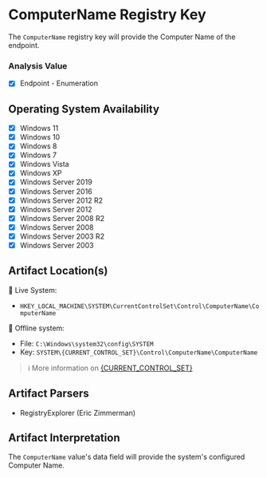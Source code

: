 # ComputerName Registry Key
The `ComputerName` registry key will provide the Computer Name of the endpoint. 


### Analysis Value
 - [x] Endpoint - Enumeration

## Operating System Availability
 - [x] Windows 11
 - [x] Windows 10
 - [x] Windows 8
 - [x] Windows 7
 - [x] Windows Vista
 - [x] Windows XP
 - [x] Windows Server 2019
 - [x] Windows Server 2016
 - [x] Windows Server 2012 R2
 - [x] Windows Server 2012
 - [x] Windows Server 2008 R2
 - [x] Windows Server 2008
 - [x] Windows Server 2003 R2
 - [x] Windows Server 2003

## Artifact Location(s)
🔋 Live System:
- `HKEY_LOCAL_MACHINE\SYSTEM\CurrentControlSet\Control\ComputerName\ComputerName`

🔌 Offline system:
- File: `C:\Windows\system32\config\SYSTEM`
- Key: `SYSTEM\{CURRENT_CONTROL_SET}\Control\ComputerName\ComputerName`

> ℹ️ More information on [{CURRENT_CONTROL_SET}](/enumeration/current-version.md)

## Artifact Parsers
 - RegistryExplorer (Eric Zimmerman)

## Artifact Interpretation
The `ComputerName` value's data field will provide the system's configured Computer Name. 